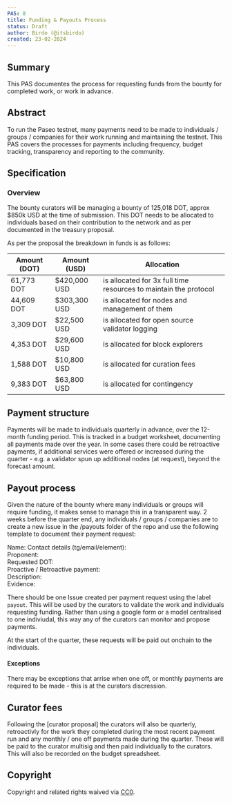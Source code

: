 ```yaml
---
PAS: 8
title: Funding & Payouts Process
status: Draft
author: Birdo (@itsbirdo)
created: 23-02-2024
---
```


## Summary
This PAS documentes the process for requesting funds from the bounty for completed work, or work in advance. 

## Abstract
To run the Paseo testnet, many payments need to be made to individuals / groups / companies for their work running and maintaining the testnet. 
This PAS covers the processes for payments including frequency, budget tracking, transparency and reporting to the community. 

## Specification
### Overview
The bounty curators will be managing a bounty of 125,018 DOT, approx $850k USD at the time of submission. This DOT needs to be allocated to individuals based on their contribution to the network and as per documented in the treasury proposal. 

As per the proposal the breakdown in funds is as follows:

| Amount (DOT) | Amount (USD) | Allocation |
| ------------ | ------------ | ---------- |
| 61,773 DOT   | $420,000 USD | is allocated for 3x full time resources to maintain the protocol | 
| 44,609 DOT   | $303,300 USD | is allocated for nodes and management of them | 
| 3,309 DOT    | $22,500 USD  | is allocated for open source validator logging |
| 4,353 DOT    | $29,600 USD  | is allocated for block explorers |
| 1,588 DOT    | $10,800 USD  | is allocated for curation fees |
| 9,383 DOT    | $63,800 USD  | is allocated for contingency |

## Payment structure
Payments will be made to individuals quarterly in advance, over the 12-month funding period. This is tracked in a budget worksheet, documenting all payments made over the year.
In some cases there could be retroactive payments, if additional services were offered or increased during the quarter - e.g. a validator spun up additional nodes (at request), beyond the forecast amount. 

## Payout process
Given the nature of the bounty where many individuals or groups will require funding, it makes sense to manage this in a transparent way. 
2 weeks before the quarter end, any individuals / groups / companies are to create a new issue in the /payouts folder of the repo and use the following template to document their payment request:

Name: 
Contact details (tg/email/element):  
Proponent:  
Requested DOT:   
Proactive / Retroactive payment:  
Description:  
Evidence:  

There should be one Issue created per payment request using the label `payout`.
This will be used by the curators to validate the work and individuals requesting funding. Rather than using a google form or a model centralised to one indiviudal, this way any of the curators can monitor and propose payments. 

At the start of the quarter, these requests will be paid out onchain to the individuals. 

#### Exceptions
There may be exceptions that arrise when one off, or monthly payments are required to be made - this is at the curators discression. 

## Curator fees
Following the [curator proposal] the curators will also be quarterly, retroactivly for the work they completed during the most recent payment run and any monthly / one off payments made during the quarter.
These will be paid to the curator multisig and then paid individually to the curators. 
This will also be recorded on the budget spreadsheet. 

## Copyright
Copyright and related rights waived via [CC0](https://creativecommons.org/publicdomain/zero/1.0/).
